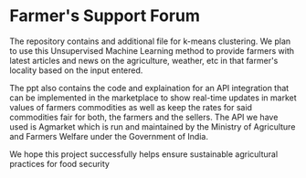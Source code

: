 
# Farmer's Support Forum

The repository contains and additional file for k-means clustering.
We plan to use this Unsupervised Machine Learning method to provide farmers with latest articles and news on the agriculture, weather, etc in that farmer's locality based on the input entered.

The ppt also contains the code and explaination for an API integration that can be implemented in the marketplace to show real-time updates in market values of farmers commodities as well as keep the rates for said commodities fair for both, the farmers and the sellers. The API we have used is Agmarket which is run and maintained by the Ministry of Agriculture and Farmers Welfare under the Government of India. 

We hope this project successfully helps ensure sustainable agricultural practices for food security


